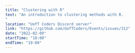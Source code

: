 ```yaml
---
title: "Clustering with R"
text: "An introduction to clustering methods with R.
"
location: "UofT Coders Discord server"
link: "https://github.com/UofTCoders/Events/issues/312"
date: "2022-02-09"
startTime: "18:00"
endTime: "19:00"
---
```


